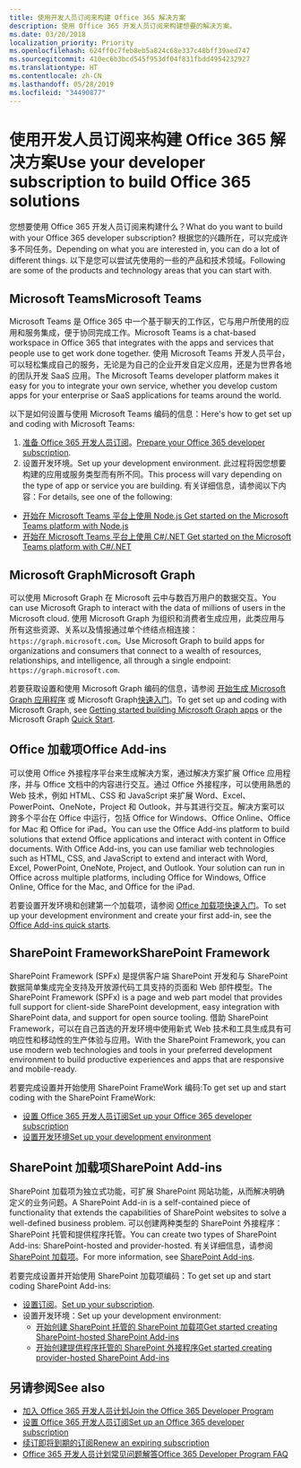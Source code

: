 ```yaml
---
title: 使用开发人员订阅来构建 Office 365 解决方案
description: 使用 Office 365 开发人员订阅来构建想要的解决方案。
ms.date: 03/20/2018
localization_priority: Priority
ms.openlocfilehash: 624ff0c7feb8eb5a824c68e337c48bff39aed747
ms.sourcegitcommit: 410ec6b3bcd545f953df04f831fbdd4954232927
ms.translationtype: HT
ms.contentlocale: zh-CN
ms.lasthandoff: 05/28/2019
ms.locfileid: "34490877"
---
```

# <a name="use-your-developer-subscription-to-build-office-365-solutions"></a><span data-ttu-id="90094-103">使用开发人员订阅来构建 Office 365 解决方案</span><span class="sxs-lookup"><span data-stu-id="90094-103">Use your developer subscription to build Office 365 solutions</span></span>

<span data-ttu-id="90094-104">您想要使用 Office 365 开发人员订阅来构建什么？</span><span class="sxs-lookup"><span data-stu-id="90094-104">What do you want to build with your Office 365 developer subscription?</span></span> <span data-ttu-id="90094-105">根据您的兴趣所在，可以完成许多不同任务。</span><span class="sxs-lookup"><span data-stu-id="90094-105">Depending on what you are interested in, you can do a lot of different things.</span></span> <span data-ttu-id="90094-106">以下是您可以尝试先使用的一些的产品和技术领域。</span><span class="sxs-lookup"><span data-stu-id="90094-106">Following are some of the products and technology areas that you can start with.</span></span>

## <a name="microsoft-teams"></a><span data-ttu-id="90094-107">Microsoft Teams</span><span class="sxs-lookup"><span data-stu-id="90094-107">Microsoft Teams</span></span>

<span data-ttu-id="90094-108">Microsoft Teams 是 Office 365 中一个基于聊天的工作区，它与用户所使用的应用和服务集成，便于协同完成工作。</span><span class="sxs-lookup"><span data-stu-id="90094-108">Microsoft Teams is a chat-based workspace in Office 365 that integrates with the apps and services that people use to get work done together.</span></span> <span data-ttu-id="90094-109">使用 Microsoft Teams 开发人员平台，可以轻松集成自己的服务，无论是为自己的企业开发自定义应用，还是为世界各地的团队开发 SaaS 应用。</span><span class="sxs-lookup"><span data-stu-id="90094-109">The Microsoft Teams developer platform makes it easy for you to integrate your own service, whether you develop custom apps for your enterprise or SaaS applications for teams around the world.</span></span>

<span data-ttu-id="90094-110">以下是如何设置与使用 Microsoft Teams 编码的信息：</span><span class="sxs-lookup"><span data-stu-id="90094-110">Here's how to get set up and coding with Microsoft Teams:</span></span>

1. <span data-ttu-id="90094-111">[准备 Office 365 开发人员订阅](https://docs.microsoft.com/microsoftteams/platform/get-started/get-started-tenant)。</span><span class="sxs-lookup"><span data-stu-id="90094-111">[Prepare your Office 365 developer subscription](https://docs.microsoft.com/microsoftteams/platform/get-started/get-started-tenant).</span></span>
2. <span data-ttu-id="90094-112">设置开发环境。</span><span class="sxs-lookup"><span data-stu-id="90094-112">Set up your development environment.</span></span> <span data-ttu-id="90094-113">此过程将因您想要构建的应用或服务类型而有所不同。</span><span class="sxs-lookup"><span data-stu-id="90094-113">This process will vary depending on the type of app or service you are building.</span></span> <span data-ttu-id="90094-114">有关详细信息，请参阅以下内容：</span><span class="sxs-lookup"><span data-stu-id="90094-114">For details, see one of the following:</span></span>

  - [<span data-ttu-id="90094-115">开始在 Microsoft Teams 平台上使用 Node.js </span><span class="sxs-lookup"><span data-stu-id="90094-115">Get started on the Microsoft Teams platform with Node.js</span></span>](https://docs.microsoft.com/microsoftteams/platform/get-started/get-started-nodejs-app-studio)
  - [<span data-ttu-id="90094-116">开始在 Microsoft Teams 平台上使用 C#/.NET </span><span class="sxs-lookup"><span data-stu-id="90094-116">Get started on the Microsoft Teams platform with C#/.NET</span></span>](https://docs.microsoft.com/en-us/microsoftteams/platform/get-started/get-started-dotnet-app-studio)

## <a name="microsoft-graph"></a><span data-ttu-id="90094-117">Microsoft Graph</span><span class="sxs-lookup"><span data-stu-id="90094-117">Microsoft Graph</span></span>

<span data-ttu-id="90094-118">可以使用 Microsoft Graph 在 Microsoft 云中与数百万用户的数据交互。</span><span class="sxs-lookup"><span data-stu-id="90094-118">You can use Microsoft Graph to interact with the data of millions of users in the Microsoft cloud.</span></span> <span data-ttu-id="90094-119">使用 Microsoft Graph 为组织和消费者生成应用，此类应用与所有这些资源、关系以及情报通过单个终结点相连接：`https://graph.microsoft.com`。</span><span class="sxs-lookup"><span data-stu-id="90094-119">Use Microsoft Graph to build apps for organizations and consumers that connect to a wealth of resources, relationships, and intelligence, all through a single endpoint: `https://graph.microsoft.com`.</span></span>

<span data-ttu-id="90094-120">若要获取设置和使用 Microsoft Graph 编码的信息，请参阅 [开始生成 Microsoft Graph 应用程序](https://developer.microsoft.com/en-us/graph/get-started) 或 Microsoft Graph[快速入门](https://developer.microsoft.com/en-us/graph/quick-start)。</span><span class="sxs-lookup"><span data-stu-id="90094-120">To get set up and coding with Microsoft Graph, see [Getting started building Microsoft Graph apps](https://developer.microsoft.com/en-us/graph/get-started) or the Microsoft Graph [Quick Start](https://developer.microsoft.com/en-us/graph/quick-start).</span></span>

## <a name="office-add-ins"></a><span data-ttu-id="90094-121">Office 加载项</span><span class="sxs-lookup"><span data-stu-id="90094-121">Office Add-ins</span></span>

<span data-ttu-id="90094-p105">可以使用 Office 外接程序平台来生成解决方案，通过解决方案扩展 Office 应用程序，并与 Office 文档中的内容进行交互。通过 Office 外接程序，可以使用熟悉的 Web 技术，例如 HTML、CSS 和 JavaScript 来扩展 Word、Excel、PowerPoint、OneNote，Project 和 Outlook，并与其进行交互。解决方案可以跨多个平台在 Office 中运行，包括 Office for Windows、Office Online、Office for Mac 和 Office for iPad。</span><span class="sxs-lookup"><span data-stu-id="90094-p105">You can use the Office Add-ins platform to build solutions that extend Office applications and interact with content in Office documents. With Office Add-ins, you can use familiar web technologies such as HTML, CSS, and JavaScript to extend and interact with Word, Excel, PowerPoint, OneNote, Project, and Outlook. Your solution can run in Office across multiple platforms, including Office for Windows, Office Online, Office for the Mac, and Office for the iPad.</span></span>

<span data-ttu-id="90094-125">若要设置开发环境和创建第一个加载项，请参阅 [Office 加载项快速入门](https://docs.microsoft.com/office/dev/add-ins/)。</span><span class="sxs-lookup"><span data-stu-id="90094-125">To set up your development environment and create your first add-in, see the [Office Add-ins quick starts](https://docs.microsoft.com/office/dev/add-ins/).</span></span>

## <a name="sharepoint-framework"></a><span data-ttu-id="90094-126">SharePoint Framework</span><span class="sxs-lookup"><span data-stu-id="90094-126">SharePoint Framework</span></span>

<span data-ttu-id="90094-127">SharePoint Framework (SPFx) 是提供客户端 SharePoint 开发和与 SharePoint 数据简单集成完全支持及开放源代码工具支持的页面和 Web 部件模型。</span><span class="sxs-lookup"><span data-stu-id="90094-127">The SharePoint Framework (SPFx) is a page and web part model that provides full support for client-side SharePoint development, easy integration with SharePoint data, and support for open source tooling.</span></span> <span data-ttu-id="90094-128">借助 SharePoint Framework，可以在自己首选的开发环境中使用新式 Web 技术和工具生成具有可响应性和移动性的生产体验与应用。</span><span class="sxs-lookup"><span data-stu-id="90094-128">With the SharePoint Framework, you can use modern web technologies and tools in your preferred development environment to build productive experiences and apps that are responsive and mobile-ready.</span></span>

<span data-ttu-id="90094-129">若要完成设置并开始使用 SharePoint FrameWork 编码:</span><span class="sxs-lookup"><span data-stu-id="90094-129">To get set up and start coding with the SharePoint FrameWork:</span></span>

- [<span data-ttu-id="90094-130">设置 Office 365 开发人员订阅</span><span class="sxs-lookup"><span data-stu-id="90094-130">Set up your Office 365 developer subscription</span></span>](https://docs.microsoft.com/sharepoint/dev/spfx/set-up-your-developer-tenant)
- [<span data-ttu-id="90094-131">设置开发环境</span><span class="sxs-lookup"><span data-stu-id="90094-131">Set up your development environment</span></span>](https://docs.microsoft.com/sharepoint/dev/spfx/set-up-your-development-environment)

## <a name="sharepoint-add-ins"></a><span data-ttu-id="90094-132">SharePoint 加载项</span><span class="sxs-lookup"><span data-stu-id="90094-132">SharePoint Add-ins</span></span> 

<span data-ttu-id="90094-133">SharePoint 加载项为独立式功能，可扩展 SharePoint 网站功能，从而解决明确定义的业务问题。</span><span class="sxs-lookup"><span data-stu-id="90094-133">A SharePoint Add-in is a self-contained piece of functionality that extends the capabilities of SharePoint websites to solve a well-defined business problem.</span></span> <span data-ttu-id="90094-134">可以创建两种类型的 SharePoint 外接程序：SharePoint 托管和提供程序托管。</span><span class="sxs-lookup"><span data-stu-id="90094-134">You can create two types of SharePoint Add-ins: SharePoint-hosted and provider-hosted.</span></span> <span data-ttu-id="90094-135">有关详细信息，请参阅 [SharePoint 加载项](https://docs.microsoft.com/sharepoint/dev/sp-add-ins/sharepoint-add-ins)。</span><span class="sxs-lookup"><span data-stu-id="90094-135">For more information, see [SharePoint Add-ins](https://docs.microsoft.com/sharepoint/dev/sp-add-ins/sharepoint-add-ins).</span></span>

<span data-ttu-id="90094-136">若要完成设置并开始使用 SharePoint 加载项编码：</span><span class="sxs-lookup"><span data-stu-id="90094-136">To get set up and start coding SharePoint Add-ins:</span></span>

- <span data-ttu-id="90094-137">[设置订阅](https://docs.microsoft.com/sharepoint/dev/spfx/set-up-your-developer-tenant)。</span><span class="sxs-lookup"><span data-stu-id="90094-137">[Set up your subscription](https://docs.microsoft.com/sharepoint/dev/spfx/set-up-your-developer-tenant).</span></span>  
- <span data-ttu-id="90094-138">设置开发环境：</span><span class="sxs-lookup"><span data-stu-id="90094-138">Set up your development environment:</span></span> 
  - [<span data-ttu-id="90094-139">开始创建 SharePoint 托管的 SharePoint 加载项</span><span class="sxs-lookup"><span data-stu-id="90094-139">Get started creating SharePoint-hosted SharePoint Add-ins</span></span>](https://docs.microsoft.com/sharepoint/dev/sp-add-ins/get-started-creating-sharepoint-hosted-sharepoint-add-ins)  
  - [<span data-ttu-id="90094-140">开始创建提供程序托管的 SharePoint 外接程序</span><span class="sxs-lookup"><span data-stu-id="90094-140">Get started creating provider-hosted SharePoint Add-ins</span></span>](https://docs.microsoft.com/sharepoint/dev/sp-add-ins/get-started-creating-provider-hosted-sharepoint-add-ins)  

## <a name="see-also"></a><span data-ttu-id="90094-141">另请参阅</span><span class="sxs-lookup"><span data-stu-id="90094-141">See also</span></span>

- [<span data-ttu-id="90094-142">加入 Office 365 开发人员计划</span><span class="sxs-lookup"><span data-stu-id="90094-142">Join the Office 365 Developer Program</span></span>](office-365-developer-program.md)
- [<span data-ttu-id="90094-143">设置 Office 365 开发人员订阅</span><span class="sxs-lookup"><span data-stu-id="90094-143">Set up an Office 365 developer subscription</span></span>](office-365-developer-program-get-started.md) 
- [<span data-ttu-id="90094-144">续订即将到期的订阅</span><span class="sxs-lookup"><span data-stu-id="90094-144">Renew an expiring subscription</span></span>](subscription-expiration-and-renewal.md)
- [<span data-ttu-id="90094-145">Office 365 开发人员计划常见问题解答</span><span class="sxs-lookup"><span data-stu-id="90094-145">Office 365 Developer Program FAQ</span></span>](office-365-developer-program-faq.md) 

